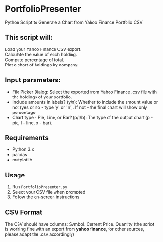 # PortfolioPresenter
Python Script to Generate a Chart from Yahoo Finance Portfolio CSV 

## This script will:  
Load your Yahoo Finance CSV export.  
Calculate the value of each holding.  
Compute percentage of total.  
Plot a chart of holdings by company.

## Input parameters:
- File Picker Dialog: Select the exported from Yahoo Finance .csv file with the holdings of your portfolio.
- Include amounts in labels? (y/n): Whether to include the amount value or not (yes or no - type 'y' or 'n'). If not - the final chart will show only percentage.
- Chart type - Pie, Line, or Bar? (p/l/b): The type of the output chart (p - pie, l - line, b - bar).

## Requirements
- Python 3.x
- pandas
- matplotlib

## Usage
1. Run `PortfolioPresenter.py`
2. Select your CSV file when prompted
3. Follow the on-screen instructions

## CSV Format
The CSV should have columns: Symbol, Current Price, Quantity (the script is working fine with an export from **yahoo finance**, for other sources, please adapt the .csv accordingly)
